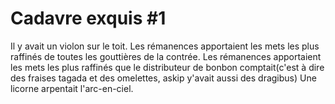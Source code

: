 # Cadavre exquis #1

Il y avait un violon sur le toit.
Les rémanences apportaient les mets les plus raffinés de toutes les gouttières de la contrée.
Les rémanences apportaient les mets les plus raffinés que le distributeur de bonbon comptait(c'est à dire des fraises tagada et des omelettes, askip y'avait aussi des dragibus)
Une licorne arpentait l'arc-en-ciel.
